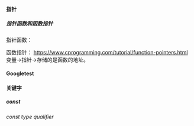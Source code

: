 #### 指针
##### 指针函数和函数指针
指针函数：

函数指针：
https://www.cprogramming.com/tutorial/function-pointers.html
变量->指针->存储的是函数的地址。

#### Googletest

#### 关键字
##### const
###### const type qualifier



